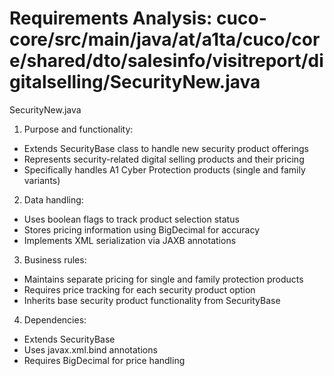 # Requirements Analysis: cuco-core/src/main/java/at/a1ta/cuco/core/shared/dto/salesinfo/visitreport/digitalselling/SecurityNew.java

SecurityNew.java
1. Purpose and functionality:
- Extends SecurityBase class to handle new security product offerings
- Represents security-related digital selling products and their pricing
- Specifically handles A1 Cyber Protection products (single and family variants)

2. Data handling:
- Uses boolean flags to track product selection status
- Stores pricing information using BigDecimal for accuracy
- Implements XML serialization via JAXB annotations

3. Business rules:
- Maintains separate pricing for single and family protection products
- Requires price tracking for each security product option
- Inherits base security product functionality from SecurityBase

4. Dependencies:
- Extends SecurityBase
- Uses javax.xml.bind annotations
- Requires BigDecimal for price handling